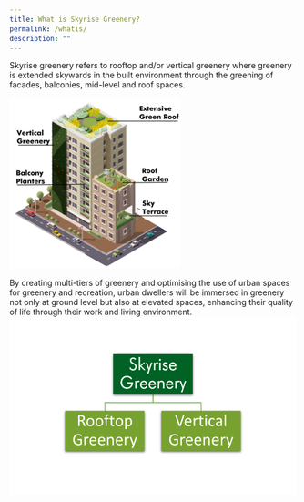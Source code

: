 ```yaml
---
title: What is Skyrise Greenery?
permalink: /whatis/
description: ""
---
```

Skyrise greenery refers to rooftop and/or vertical greenery where greenery is extended skywards in the built environment through the greening of facades, balconies, mid-level and roof spaces.

![](/images/Graphics/skyrise%20greenery%20-%20whatis300.png)

By creating multi-tiers of greenery and optimising the use of urban spaces for greenery and recreation, urban dwellers will be immersed in greenery not only at ground level but also at elevated spaces, enhancing their quality of life through their work and living environment.
![](/images/Graphics/Skyrise%20Greenery%20-%20rooftop%20vertical%20w%20transparent%20600.png)